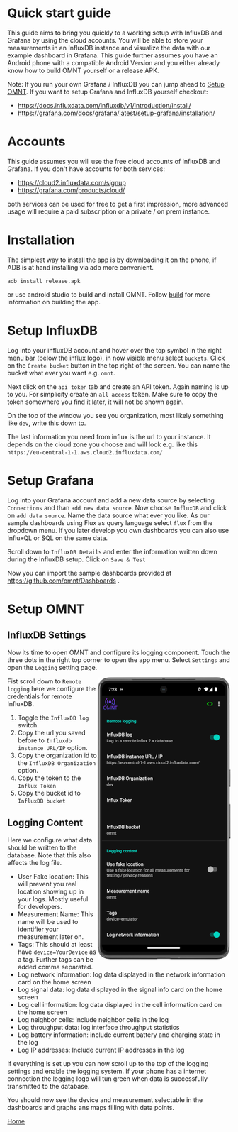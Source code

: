 # Quick start guide

This guide aims to bring you quickly to a working setup with InfluxDB and Grafana by using the cloud accounts. You will be able to store your measurements in an InfluxDB instance and visualize the data with our example dashboard in Grafana. This guide further assumes you have an Android phone with a compatible Android Version and you either already know how to build OMNT yourself or a release APK.

Note: If you run your own Grafana / InfluxDB you can jump ahead to [Setup OMNT](#setup-omnt).
If you want to setup Grafana and InfluxDB yourself checkout:
* https://docs.influxdata.com/influxdb/v1/introduction/install/
* https://grafana.com/docs/grafana/latest/setup-grafana/installation/

# Accounts
This guide assumes you will use the free cloud accounts of InfluxDB and Grafana. If you don't have accounts for both services:

  * https://cloud2.influxdata.com/signup
  * https://grafana.com/products/cloud/

both services can be used for free to get a first impression, more advanced usage will require a paid subscription or a private / on prem instance.

# Installation
The simplest way to install the app is by downloading it on the phone, if ADB is at hand installing via adb more convenient.

    adb install release.apk

or use android studio to build and install OMNT. Follow [build](build.md) for more information on building the app.

# Setup InfluxDB
Log into your influxDB account and hover over the top symbol in the right menu bar (below the influx logo), in now visible menu select ```buckets```. Click on the ```Create bucket``` button in the top right of the screen. You can name the bucket what ever you want e.g. ```omnt```.

Next click on the ```api token``` tab and create an API token. Again naming is up to you. 
For simplicity create an ```all access``` token. 
Make sure to copy the token somewhere you find it later, it will not be shown again.

On the top of the window you see you organization, most likely something like ```dev```, write this down to.

The last information you need from influx is the url to your instance. It depends on the cloud zone you choose and will look e.g. like this ```https://eu-central-1-1.aws.cloud2.influxdata.com/```

# Setup Grafana
Log into your Grafana account and add a new data source by selecting ```Connections``` and than ```add new data source```. Now choose ```InfluxDB``` and click on ```add data source```.
Name the data source what ever you like. As our sample dashboards using Flux as query language select ```flux``` from the dropdown menu. If you later develop you own dashboards you can also use InfluxQL or SQL on the same data.

Scroll down to ```InfluxDB Details``` and enter the information written down during the InfluxDB setup. 
Click on ```Save & Test```

Now you can import the sample dashboards provided at https://github.com/omnt/Dashboards .

# Setup OMNT
## InfluxDB Settings
Now its time to open OMNT and configure its logging component. Touch the three dots in the right top corner to open the app menu. Select ```Settings``` and open the ```Logging``` setting page.

<img align="right" src="images/influx_settings_credentials.png">

Fist scroll down to ```Remote logging``` here we configure the credentials for remote InfluxDB. 
1) Toggle the ```InfluxDB log``` switch.
2) Copy the url you saved before to ```Influxdb instance URL/IP``` option. 
3) Copy the organization id to the ```InfluxDB Organization``` option.
4) Copy the token to the ```Influx Token```
5) Copy the bucket id to ```InfluxDB bucket```

## Logging Content
Here we configure what data should be written to the database. Note that this also affects the log file. 
* User Fake location: This will prevent you real location showing up in your logs. Mostly useful for developers.
* Measurement Name: This name will be used to identifier your measurement later on.
* Tags: This should at least have ```device=YourDevice``` as a tag. Further tags can be added comma separated.
* Log network information: log data displayed in the network information card on the home screen
* Log signal data: log data displayed in the signal info card on the home screen
* Log cell information: log data displayed in the cell information card on the home screen
* Log neighbor cells: include neighbor cells in the log
* Log throughput data: log interface throughput statistics
* Log battery information: include current battery and charging state in the log
* Log IP addresses: Include current IP addresses in the log

If everything is set up you can now scroll up to the top of the logging settings and enable the logging system. If your phone has a internet connection the logging logo will tun green when data is successfully transmitted to the database.

You should now see the device and measurement selectable in the dashboards and graphs ans maps filling with data points.

[Home](OpenMobileNetworkToolkit.md)